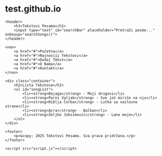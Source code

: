 # test.github.io
<!DOCTYPE html>
<html lang="hr">
<head>
    <meta charset="UTF-8">
    <meta name="viewport" content="width=device-width, initial-scale=1.0">
    <title>Tekstovi Pesama</title>
    <link rel="stylesheet" href="styles.css">
</head>
<body>

    <header>
        <h1>Tekstovi Pesama</h1>
        <input type="text" id="searchBar" placeholder="Pretraži pesme..." onkeyup="searchSongs()">
    </header>

    <nav>
        <a href="#">Početna</a>
        <a href="#">Najnoviji Tekstovi</a>
        <a href="#">Dodaj Tekst</a>
        <a href="#">O Nama</a>
        <a href="#">Kontakt</a>
    </nav>

    <div class="container">
        <h2>Lista Tekstova</h2>
        <ul id="songList">
            <li><strong>Bajaga</strong> - Moji drugovi</li>
            <li><strong>Parni Valjak</strong> - Sve još miriše na nju</li>
            <li><strong>Riblja Čorba</strong> - Lutka sa naslovne strane</li>
            <li><strong>Azra</strong> - Balkan</li>
            <li><strong>Željko Joksimović</strong> - Lane moje</li>
        </ul>
    </div>

    <footer>
        <p>&copy; 2025 Tekstovi Pesama. Sva prava pridržana.</p>
    </footer>

    <script src="script.js"></script>
</body>
</html>

